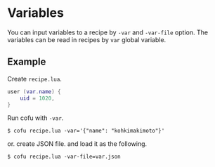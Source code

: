 # Variables

You can input variables to a recipe by `-var` and `-var-file` option.
The variables can be read in recipes by `var` global variable.

## Example

Create `recipe.lua`.

```lua
user (var.name) {
    uid = 1020,
}
```

Run cofu with `-var`.

```
$ cofu recipe.lua -var='{"name": "kohkimakimoto"}'
```

or. create JSON file. and load it as the following.

```
$ cofu recipe.lua -var-file=var.json
```
